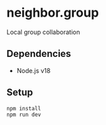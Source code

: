 # neighbor.group

Local group collaboration

## Dependencies

-   Node.js v18

## Setup

```
npm install
npm run dev
```
